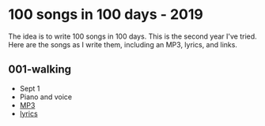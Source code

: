 # 100 songs in 100 days - 2019

The idea is to write 100 songs in 100 days.
This is the second year I've tried. Here are the songs
as I write them, including an MP3, lyrics, and links.

## 001-walking

* Sept 1  
* Piano and voice
* [MP3](001-walking/walking.mp3)
* [lyrics](001-walking/lyrics.txt)